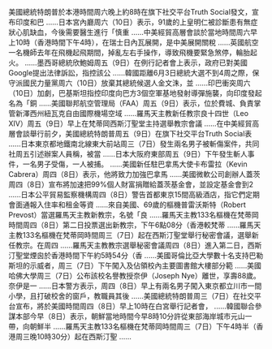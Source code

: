 美國總統特朗普於本港時間周六晚上約8時在旗下社交平台Truth Social發文，宣布印度和巴 ......日本宮內廳周六（10日）表示，91歲的上皇明仁被診斷患有無症狀心肌缺血，今後需要醫生進行「慎重 ......中美經貿高層會談於當地時間周六早上10時（香港時間下午4時），在瑞士日內瓦展開，是中美展開關稅 ......英國航空一名機師去年在飛機起飛期間，掉亂左右手操作，導致飛機要緊急煞停，輪胎起火。 ......墨西哥總統欣鮑姆周五（9日）在例行記者會上表示，政府已對美國Google提出法律訴訟，指控該公 ......韓國距離6月3日總統大選不到4周之際，保守派國民力量黨周六（10日）放棄其總統候選人金文洙，並 ......印巴衝突周六（10日）加劇，巴基斯坦指控印度向巴方3個空軍基地發射導彈施襲，向印度發起名為「銅 ......美國聯邦航空管理局（FAA）周五（9日）表示，位於費城、負責掌管新澤西州紐瓦克自由國際機場空域 ......羅馬天主教新任教宗良十四世（Leo XIV）周五（9日）早上在梵蒂岡西斯汀聖堂主持選舉教宗會議 ......在中美經貿高層會談舉行前夕，美國總統特朗普周五（9日）在旗下社交平台Truth Social表 ......日本東京都地鐵南北線東大前站周三（7日）發生兩名男子被斬傷案件，共同社周五引述辦案人員稱，被當 ......日本大阪府東部周五（9日）下午發生斬人事件，一名男子受傷，一人被捕。 ......美國新任駐巴拿馬大使卡布雷拉（Kevin Cabrera）周四（8日）表示，他將致力加強巴拿馬 ......美國微軟公司創辦人蓋茨周四（8日）宣布將加速把99%個人財富捐贈給蓋茨基金會，並設定基金會到2 ......日本公平貿易監察機構周四（8日）警告首都東京15間高級酒店，指它們定期會面通報入住率和租金等資 ......來自美國、69歲的樞機普雷沃斯特（Robert Prevost）當選羅馬天主教新教宗，名號「良 ......羅馬天主教133名樞機在梵蒂岡時間周四（8日）第二日投票選出新教宗，下午6點08分（香港較梵蒂 ......羅馬天主教133名樞機在梵蒂岡時間周三（7日）起在西斯汀聖堂舉行秘密會議，選舉新任教宗。在周四 ......羅馬天主教教宗選舉秘密會議周四（8日）進入第二日，西斯汀聖堂煙囪於香港時間下午約5時54分（香 ......美國哥倫比亞大學數十名支持巴勒斯坦的示威者，周三（7日）下午闖入及佔領校內主要圖書館大樓部分範 ......美國哈佛大學周三（7日）公布該校名譽教授奈伊（Joseph Nye）離世，享壽88歲。奈伊是一 ......日本警方表示，周四（8日）早上有兩名男子闖入東京都立川市一間小學，且打破校舍的窗戶，教職員其後 ......美國總統特朗普周三（7日）在社交平台宣布，將於美國時間周四（8日）早上10時在白宮舉行記者會， ......韓國聯合參謀本部今早（8日）表示，朝鮮當地時間今早8時10分許從東部海岸城市元山一帶，向朝鮮半 ......羅馬天主教133名樞機在梵蒂岡時間周三（7日）下午4時半（香港周三晚10時30分）起在西斯汀聖 ......
